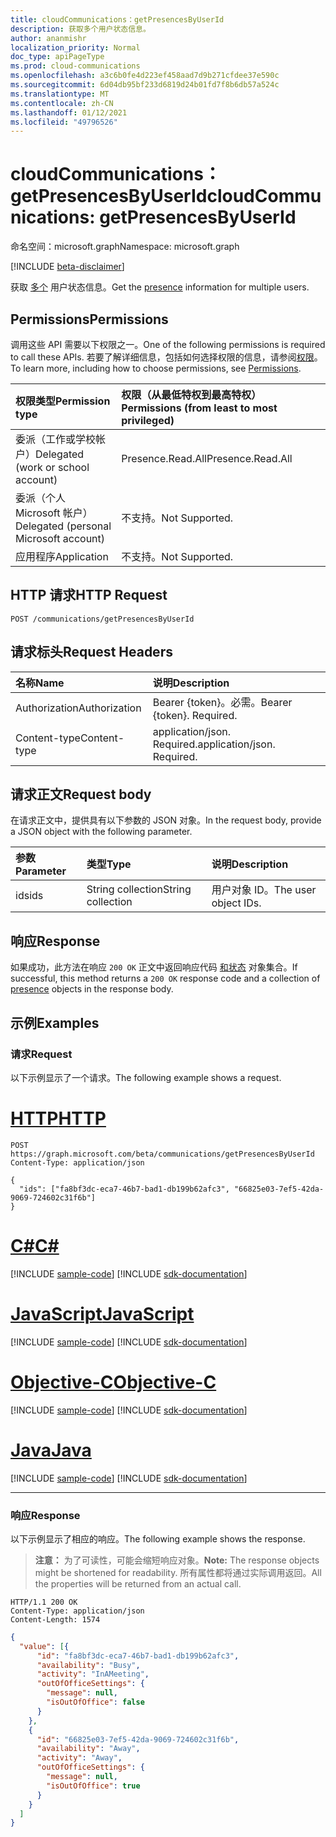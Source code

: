 ```yaml
---
title: cloudCommunications：getPresencesByUserId
description: 获取多个用户状态信息。
author: ananmishr
localization_priority: Normal
doc_type: apiPageType
ms.prod: cloud-communications
ms.openlocfilehash: a3c6b0fe4d223ef458aad7d9b271cfdee37e590c
ms.sourcegitcommit: 6d04db95bf233d6819d24b01fd7f8b6db57a524c
ms.translationtype: MT
ms.contentlocale: zh-CN
ms.lasthandoff: 01/12/2021
ms.locfileid: "49796526"
---
```

# <a name="cloudcommunications-getpresencesbyuserid"></a><span data-ttu-id="0c9b9-103">cloudCommunications：getPresencesByUserId</span><span class="sxs-lookup"><span data-stu-id="0c9b9-103">cloudCommunications: getPresencesByUserId</span></span>

<span data-ttu-id="0c9b9-104">命名空间：microsoft.graph</span><span class="sxs-lookup"><span data-stu-id="0c9b9-104">Namespace: microsoft.graph</span></span>

[!INCLUDE [beta-disclaimer](../../includes/beta-disclaimer.md)]

<span data-ttu-id="0c9b9-105">获取 [多个](../resources/presence.md) 用户状态信息。</span><span class="sxs-lookup"><span data-stu-id="0c9b9-105">Get the [presence](../resources/presence.md) information for multiple users.</span></span>

## <a name="permissions"></a><span data-ttu-id="0c9b9-106">Permissions</span><span class="sxs-lookup"><span data-stu-id="0c9b9-106">Permissions</span></span>
<span data-ttu-id="0c9b9-107">调用这些 API 需要以下权限之一。</span><span class="sxs-lookup"><span data-stu-id="0c9b9-107">One of the following permissions is required to call these APIs.</span></span> <span data-ttu-id="0c9b9-108">若要了解详细信息，包括如何选择权限的信息，请参阅[权限](/graph/permissions-reference)。</span><span class="sxs-lookup"><span data-stu-id="0c9b9-108">To learn more, including how to choose permissions, see [Permissions](/graph/permissions-reference).</span></span>

| <span data-ttu-id="0c9b9-109">权限类型</span><span class="sxs-lookup"><span data-stu-id="0c9b9-109">Permission type</span></span> | <span data-ttu-id="0c9b9-110">权限（从最低特权到最高特权）</span><span class="sxs-lookup"><span data-stu-id="0c9b9-110">Permissions (from least to most privileged)</span></span>                  |
| :-------------- | :----------------------------------------------------------- |
| <span data-ttu-id="0c9b9-111">委派（工作或学校帐户）</span><span class="sxs-lookup"><span data-stu-id="0c9b9-111">Delegated (work or school account)</span></span>     | <span data-ttu-id="0c9b9-112">Presence.Read.All</span><span class="sxs-lookup"><span data-stu-id="0c9b9-112">Presence.Read.All</span></span>                         |
| <span data-ttu-id="0c9b9-113">委派（个人 Microsoft 帐户）</span><span class="sxs-lookup"><span data-stu-id="0c9b9-113">Delegated (personal Microsoft account)</span></span> | <span data-ttu-id="0c9b9-114">不支持。</span><span class="sxs-lookup"><span data-stu-id="0c9b9-114">Not Supported.</span></span>                         |
| <span data-ttu-id="0c9b9-115">应用程序</span><span class="sxs-lookup"><span data-stu-id="0c9b9-115">Application</span></span>                            | <span data-ttu-id="0c9b9-116">不支持。</span><span class="sxs-lookup"><span data-stu-id="0c9b9-116">Not Supported.</span></span>                                  |

## <a name="http-request"></a><span data-ttu-id="0c9b9-117">HTTP 请求</span><span class="sxs-lookup"><span data-stu-id="0c9b9-117">HTTP Request</span></span>
<!-- { "blockType": "ignored" } -->
```http
POST /communications/getPresencesByUserId
```

## <a name="request-headers"></a><span data-ttu-id="0c9b9-118">请求标头</span><span class="sxs-lookup"><span data-stu-id="0c9b9-118">Request Headers</span></span>
| <span data-ttu-id="0c9b9-119">名称</span><span class="sxs-lookup"><span data-stu-id="0c9b9-119">Name</span></span>          | <span data-ttu-id="0c9b9-120">说明</span><span class="sxs-lookup"><span data-stu-id="0c9b9-120">Description</span></span>               |
|:--------------|:--------------------------|
| <span data-ttu-id="0c9b9-121">Authorization</span><span class="sxs-lookup"><span data-stu-id="0c9b9-121">Authorization</span></span> | <span data-ttu-id="0c9b9-p102">Bearer {token}。必需。</span><span class="sxs-lookup"><span data-stu-id="0c9b9-p102">Bearer {token}. Required.</span></span> |
|<span data-ttu-id="0c9b9-124">Content-type</span><span class="sxs-lookup"><span data-stu-id="0c9b9-124">Content-type</span></span> | <span data-ttu-id="0c9b9-p103">application/json. Required.</span><span class="sxs-lookup"><span data-stu-id="0c9b9-p103">application/json. Required.</span></span> |


## <a name="request-body"></a><span data-ttu-id="0c9b9-127">请求正文</span><span class="sxs-lookup"><span data-stu-id="0c9b9-127">Request body</span></span>

<span data-ttu-id="0c9b9-128">在请求正文中，提供具有以下参数的 JSON 对象。</span><span class="sxs-lookup"><span data-stu-id="0c9b9-128">In the request body, provide a JSON object with the following parameter.</span></span>

| <span data-ttu-id="0c9b9-129">参数</span><span class="sxs-lookup"><span data-stu-id="0c9b9-129">Parameter</span></span>      | <span data-ttu-id="0c9b9-130">类型</span><span class="sxs-lookup"><span data-stu-id="0c9b9-130">Type</span></span>    |<span data-ttu-id="0c9b9-131">说明</span><span class="sxs-lookup"><span data-stu-id="0c9b9-131">Description</span></span>|
|:---------------|:--------|:----------|
|<span data-ttu-id="0c9b9-132">ids</span><span class="sxs-lookup"><span data-stu-id="0c9b9-132">ids</span></span>|<span data-ttu-id="0c9b9-133">String collection</span><span class="sxs-lookup"><span data-stu-id="0c9b9-133">String collection</span></span>|<span data-ttu-id="0c9b9-134">用户对象 ID。</span><span class="sxs-lookup"><span data-stu-id="0c9b9-134">The user object IDs.</span></span>|

## <a name="response"></a><span data-ttu-id="0c9b9-135">响应</span><span class="sxs-lookup"><span data-stu-id="0c9b9-135">Response</span></span>

<span data-ttu-id="0c9b9-136">如果成功，此方法在响应 `200 OK` 正文中返回响应代码 [和状态](../resources/presence.md) 对象集合。</span><span class="sxs-lookup"><span data-stu-id="0c9b9-136">If successful, this method returns a `200 OK` response code and a collection of [presence](../resources/presence.md) objects in the response body.</span></span>


## <a name="examples"></a><span data-ttu-id="0c9b9-137">示例</span><span class="sxs-lookup"><span data-stu-id="0c9b9-137">Examples</span></span>

### <a name="request"></a><span data-ttu-id="0c9b9-138">请求</span><span class="sxs-lookup"><span data-stu-id="0c9b9-138">Request</span></span>
<span data-ttu-id="0c9b9-139">以下示例显示了一个请求。</span><span class="sxs-lookup"><span data-stu-id="0c9b9-139">The following example shows a request.</span></span>


# <a name="http"></a>[<span data-ttu-id="0c9b9-140">HTTP</span><span class="sxs-lookup"><span data-stu-id="0c9b9-140">HTTP</span></span>](#tab/http)
<!-- {
  "blockType": "request",
  "name": "get-presence-multiple-users"
}-->

```http
POST https://graph.microsoft.com/beta/communications/getPresencesByUserId
Content-Type: application/json

{
  "ids": ["fa8bf3dc-eca7-46b7-bad1-db199b62afc3", "66825e03-7ef5-42da-9069-724602c31f6b"]
}
```
# <a name="c"></a>[<span data-ttu-id="0c9b9-141">C#</span><span class="sxs-lookup"><span data-stu-id="0c9b9-141">C#</span></span>](#tab/csharp)
[!INCLUDE [sample-code](../includes/snippets/csharp/get-presence-multiple-users-csharp-snippets.md)]
[!INCLUDE [sdk-documentation](../includes/snippets/snippets-sdk-documentation-link.md)]

# <a name="javascript"></a>[<span data-ttu-id="0c9b9-142">JavaScript</span><span class="sxs-lookup"><span data-stu-id="0c9b9-142">JavaScript</span></span>](#tab/javascript)
[!INCLUDE [sample-code](../includes/snippets/javascript/get-presence-multiple-users-javascript-snippets.md)]
[!INCLUDE [sdk-documentation](../includes/snippets/snippets-sdk-documentation-link.md)]

# <a name="objective-c"></a>[<span data-ttu-id="0c9b9-143">Objective-C</span><span class="sxs-lookup"><span data-stu-id="0c9b9-143">Objective-C</span></span>](#tab/objc)
[!INCLUDE [sample-code](../includes/snippets/objc/get-presence-multiple-users-objc-snippets.md)]
[!INCLUDE [sdk-documentation](../includes/snippets/snippets-sdk-documentation-link.md)]

# <a name="java"></a>[<span data-ttu-id="0c9b9-144">Java</span><span class="sxs-lookup"><span data-stu-id="0c9b9-144">Java</span></span>](#tab/java)
[!INCLUDE [sample-code](../includes/snippets/java/get-presence-multiple-users-java-snippets.md)]
[!INCLUDE [sdk-documentation](../includes/snippets/snippets-sdk-documentation-link.md)]

---

### <a name="response"></a><span data-ttu-id="0c9b9-145">响应</span><span class="sxs-lookup"><span data-stu-id="0c9b9-145">Response</span></span>
<span data-ttu-id="0c9b9-146">以下示例显示了相应的响应。</span><span class="sxs-lookup"><span data-stu-id="0c9b9-146">The following example shows the response.</span></span>

> <span data-ttu-id="0c9b9-147">**注意：** 为了可读性，可能会缩短响应对象。</span><span class="sxs-lookup"><span data-stu-id="0c9b9-147">**Note:** The response objects might be shortened for readability.</span></span> <span data-ttu-id="0c9b9-148">所有属性都将通过实际调用返回。</span><span class="sxs-lookup"><span data-stu-id="0c9b9-148">All the properties will be returned from an actual call.</span></span>

<!-- {
  "blockType": "response",
  "name": "get-presence-multiple-users",
  "truncated": "true",
  "@odata.type": "microsoft.graph.presence"
}-->

```http
HTTP/1.1 200 OK
Content-Type: application/json
Content-Length: 1574
```
```json
{
  "value": [{
      "id": "fa8bf3dc-eca7-46b7-bad1-db199b62afc3",
      "availability": "Busy",
      "activity": "InAMeeting",
      "outOfOfficeSettings": {
        "message": null,
        "isOutOfOffice": false
      }
    },
    {
      "id": "66825e03-7ef5-42da-9069-724602c31f6b",
      "availability": "Away",
      "activity": "Away",
      "outOfOfficeSettings": {
        "message": null,
        "isOutOfOffice": true
      }
    }
  ]
}
```

<!-- uuid: 8fcb5dbc-d5aa-4681-8e31-b001d5168d79
2015-10-25 14:57:30 UTC -->
<!--
{
  "type": "#page.annotation",
  "description": "List Presence Information",
  "keywords": "",
  "section": "documentation",
  "tocPath": "",
  "suppressions": [
  ]
}
-->


